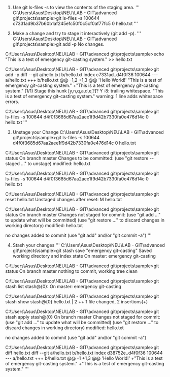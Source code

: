 1. Use git ls-files -s to view the contents of the staging area.
'''
C:\Users\Asus\Desktop\NEU\LAB - GIT\advanced git\projects\sample>git ls-files -s
100644 c7331ad9b37b60b1af245efc50f0c5cf0af77fc5 0       hello.txt
'''

2. Make a change and try to stage it interactively (git add -p).
'''
C:\Users\Asus\Desktop\NEU\LAB - GIT\advanced git\projects\sample>git add -p
No changes.

C:\Users\Asus\Desktop\NEU\LAB - GIT\advanced git\projects\sample>echo "This is a test of emergency git-casting system." >> hello.txt

C:\Users\Asus\Desktop\NEU\LAB - GIT\advanced git\projects\sample>git add -p
diff --git a/hello.txt b/hello.txt
index c7331ad..d4f0f36 100644
--- a/hello.txt
+++ b/hello.txt
@@ -1,2 +1,3 @@
 'Hello World!'
 "This is a test of emergency git-casting system."
+"This is a test of emergency git-casting system."
(1/1) Stage this hunk [y,n,q,a,d,e,?]? Y
<stdin>:8: trailing whitespace.
"This is a test of emergency git-casting system."
warning: 1 line adds whitespace errors.

C:\Users\Asus\Desktop\NEU\LAB - GIT\advanced git\projects\sample>git ls-files -s
100644 d4f0f3685d67aa2aee1f9d42b7330fa0e476d14c 0       hello.txt
''' 

3. Unstage your Change
C:\Users\Asus\Desktop\NEU\LAB - GIT\advanced git\projects\sample>git ls-files -s
100644 d4f0f3685d67aa2aee1f9d42b7330fa0e476d14c 0       hello.txt

C:\Users\Asus\Desktop\NEU\LAB - GIT\advanced git\projects\sample>git status
On branch master
Changes to be committed:
  (use "git restore --staged <file>..." to unstage)
        modified:   hello.txt


C:\Users\Asus\Desktop\NEU\LAB - GIT\advanced git\projects\sample>git ls-files -s
100644 d4f0f3685d67aa2aee1f9d42b7330fa0e476d14c 0       hello.txt

C:\Users\Asus\Desktop\NEU\LAB - GIT\advanced git\projects\sample>git reset hello.txt
Unstaged changes after reset:
M       hello.txt

C:\Users\Asus\Desktop\NEU\LAB - GIT\advanced git\projects\sample>git status
On branch master
Changes not staged for commit:
  (use "git add <file>..." to update what will be committed)
  (use "git restore <file>..." to discard changes in working directory)
        modified:   hello.txt

no changes added to commit (use "git add" and/or "git commit -a")
'''

4. Stash your changes
'''
C:\Users\Asus\Desktop\NEU\LAB - GIT\advanced git\projects\sample>git stash save "emergency git-casting"
Saved working directory and index state On master: emergency git-casting

C:\Users\Asus\Desktop\NEU\LAB - GIT\advanced git\projects\sample>git status
On branch master
nothing to commit, working tree clean

C:\Users\Asus\Desktop\NEU\LAB - GIT\advanced git\projects\sample>git stash list
stash@{0}: On master: emergency git-casting

C:\Users\Asus\Desktop\NEU\LAB - GIT\advanced git\projects\sample>git stash show stash@{0}
 hello.txt | 2 ++
 1 file changed, 2 insertions(+)

C:\Users\Asus\Desktop\NEU\LAB - GIT\advanced git\projects\sample>git stash apply stash@{0}
On branch master
Changes not staged for commit:
  (use "git add <file>..." to update what will be committed)
  (use "git restore <file>..." to discard changes in working directory)
        modified:   hello.txt

no changes added to commit (use "git add" and/or "git commit -a")

C:\Users\Asus\Desktop\NEU\LAB - GIT\advanced git\projects\sample>git diff hello.txt
diff --git a/hello.txt b/hello.txt
index d38752e..d4f0f36 100644
--- a/hello.txt
+++ b/hello.txt
@@ -1 +1,3 @@
 'Hello World!'
+"This is a test of emergency git-casting system."
+"This is a test of emergency git-casting system."
''' 